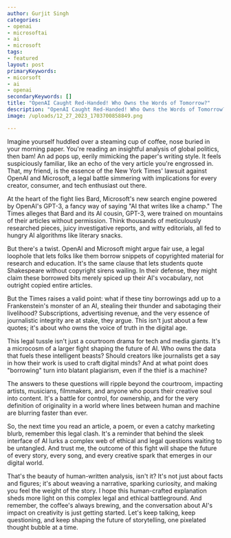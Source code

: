```yaml
---
author: Gurjit Singh
categories: 
- openai
- microsoftai
- ai
- microsoft
tags: 
- featured
layout: post
primaryKeywords: 
- micorsoft
- ai
- openai
secondaryKeywords: []
title: "OpenAI Caught Red-Handed! Who Owns the Words of Tomorrow?"
description: "OpenAI Caught Red-Handed! Who Owns the Words of Tomorrow?"
image: /uploads/12_27_2023_1703700858849.png

---
```


Imagine yourself huddled over a steaming cup of coffee, nose buried in your morning paper. You're reading an insightful analysis of global politics, then bam! An ad pops up, eerily mimicking the paper's writing style. It feels suspiciously familiar, like an echo of the very article you're engrossed in. That, my friend, is the essence of the New York Times' lawsuit against OpenAI and Microsoft, a legal battle simmering with implications for every creator, consumer, and tech enthusiast out there.

At the heart of the fight lies Bard, Microsoft's new search engine powered by OpenAI's GPT-3, a fancy way of saying "AI that writes like a champ." The Times alleges that Bard and its AI cousin, GPT-3, were trained on mountains of their articles without permission. Think thousands of meticulously researched pieces, juicy investigative reports, and witty editorials, all fed to hungry AI algorithms like literary snacks.

But there's a twist. OpenAI and Microsoft might argue fair use, a legal loophole that lets folks like them borrow snippets of copyrighted material for research and education. It's the same clause that lets students quote Shakespeare without copyright sirens wailing. In their defense, they might claim these borrowed bits merely spiced up their AI's vocabulary, not outright copied entire articles.

But the Times raises a valid point: what if these tiny borrowings add up to a Frankenstein's monster of an AI, stealing their thunder and sabotaging their livelihood? Subscriptions, advertising revenue, and the very essence of journalistic integrity are at stake, they argue. This isn't just about a few quotes; it's about who owns the voice of truth in the digital age.

This legal tussle isn't just a courtroom drama for tech and media giants. It's a microcosm of a larger fight shaping the future of AI. Who owns the data that fuels these intelligent beasts? Should creators like journalists get a say in how their work is used to craft digital minds? And at what point does "borrowing" turn into blatant plagiarism, even if the thief is a machine?

The answers to these questions will ripple beyond the courtroom, impacting artists, musicians, filmmakers, and anyone who pours their creative soul into content. It's a battle for control, for ownership, and for the very definition of originality in a world where lines between human and machine are blurring faster than ever.

So, the next time you read an article, a poem, or even a catchy marketing blurb, remember this legal clash. It's a reminder that behind the sleek interface of AI lurks a complex web of ethical and legal questions waiting to be untangled. And trust me, the outcome of this fight will shape the future of every story, every song, and every creative spark that emerges in our digital world.

That's the beauty of human-written analysis, isn't it? It's not just about facts and figures; it's about weaving a narrative, sparking curiosity, and making you feel the weight of the story. I hope this human-crafted explanation sheds more light on this complex legal and ethical battleground. And remember, the coffee's always brewing, and the conversation about AI's impact on creativity is just getting started. Let's keep talking, keep questioning, and keep shaping the future of storytelling, one pixelated thought bubble at a time.&nbsp;
